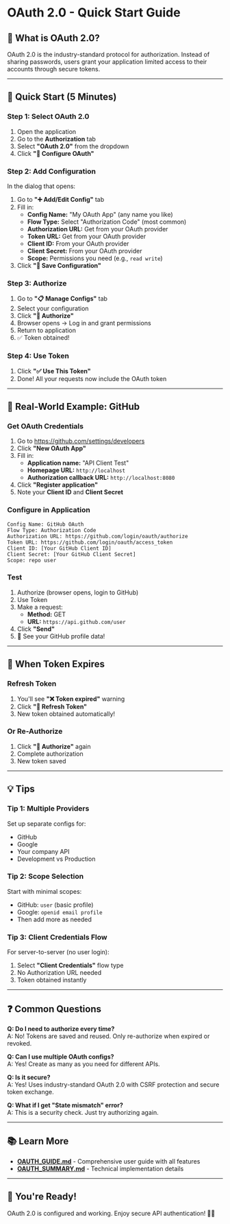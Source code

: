 # OAuth 2.0 - Quick Start Guide

## 🎯 What is OAuth 2.0?

OAuth 2.0 is the industry-standard protocol for authorization. Instead of sharing passwords, users grant your application limited access to their accounts through secure tokens.

---

## 🚀 Quick Start (5 Minutes)

### Step 1: Select OAuth 2.0

1. Open the application
2. Go to the **Authorization** tab
3. Select **"OAuth 2.0"** from the dropdown
4. Click **"🔐 Configure OAuth"**

### Step 2: Add Configuration

In the dialog that opens:

1. Go to **"➕ Add/Edit Config"** tab
2. Fill in:
   - **Config Name:** "My OAuth App" (any name you like)
   - **Flow Type:** Select "Authorization Code" (most common)
   - **Authorization URL:** Get from your OAuth provider
   - **Token URL:** Get from your OAuth provider
   - **Client ID:** From your OAuth provider
   - **Client Secret:** From your OAuth provider
   - **Scope:** Permissions you need (e.g., `read write`)
3. Click **"💾 Save Configuration"**

### Step 3: Authorize

1. Go to **"📋 Manage Configs"** tab
2. Select your configuration
3. Click **"🔐 Authorize"**
4. Browser opens → Log in and grant permissions
5. Return to application
6. ✅ Token obtained!

### Step 4: Use Token

1. Click **"✅ Use This Token"**
2. Done! All your requests now include the OAuth token

---

## 📱 Real-World Example: GitHub

### Get OAuth Credentials

1. Go to https://github.com/settings/developers
2. Click **"New OAuth App"**
3. Fill in:
   - **Application name:** "API Client Test"
   - **Homepage URL:** `http://localhost`
   - **Authorization callback URL:** `http://localhost:8080`
4. Click **"Register application"**
5. Note your **Client ID** and **Client Secret**

### Configure in Application

```
Config Name: GitHub OAuth
Flow Type: Authorization Code
Authorization URL: https://github.com/login/oauth/authorize
Token URL: https://github.com/login/oauth/access_token
Client ID: [Your GitHub Client ID]
Client Secret: [Your GitHub Client Secret]
Scope: repo user
```

### Test

1. Authorize (browser opens, login to GitHub)
2. Use Token
3. Make a request:
   - **Method:** GET
   - **URL:** `https://api.github.com/user`
4. Click **"Send"**
5. 🎉 See your GitHub profile data!

---

## 🔄 When Token Expires

### Refresh Token

1. You'll see **"❌ Token expired"** warning
2. Click **"🔄 Refresh Token"**
3. New token obtained automatically!

### Or Re-Authorize

1. Click **"🔐 Authorize"** again
2. Complete authorization
3. New token saved

---

## 💡 Tips

### Tip 1: Multiple Providers

Set up separate configs for:
- GitHub
- Google
- Your company API
- Development vs Production

### Tip 2: Scope Selection

Start with minimal scopes:
- GitHub: `user` (basic profile)
- Google: `openid email profile`
- Then add more as needed

### Tip 3: Client Credentials Flow

For server-to-server (no user login):
1. Select **"Client Credentials"** flow type
2. No Authorization URL needed
3. Token obtained instantly

---

## ❓ Common Questions

**Q: Do I need to authorize every time?**  
A: No! Tokens are saved and reused. Only re-authorize when expired or revoked.

**Q: Can I use multiple OAuth configs?**  
A: Yes! Create as many as you need for different APIs.

**Q: Is it secure?**  
A: Yes! Uses industry-standard OAuth 2.0 with CSRF protection and secure token exchange.

**Q: What if I get "State mismatch" error?**  
A: This is a security check. Just try authorizing again.

---

## 📚 Learn More

- **[OAUTH_GUIDE.md](OAUTH_GUIDE.md)** - Comprehensive user guide with all features
- **[OAUTH_SUMMARY.md](OAUTH_SUMMARY.md)** - Technical implementation details

---

## 🎉 You're Ready!

OAuth 2.0 is configured and working. Enjoy secure API authentication! 🔐🚀

